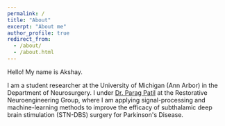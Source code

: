 ```yaml
---
permalink: /
title: "About"
excerpt: "About me"
author_profile: true
redirect_from: 
  - /about/
  - /about.html
---
```


Hello! My name is Akshay. 

I am a student researcher at the University of Michigan (Ann Arbor) in the Department of Neurosurgery. I under [Dr. Parag Patil](https://medicine.umich.edu/dept/neurosurgery/parag-g-patil-md-phd) at the Restorative Neuroengineering Group, where I am applying signal-processing and machine-learning methods to improve the efficacy of subthalamic deep brain stimulation (STN-DBS) surgery for Parkinson's Disease.
